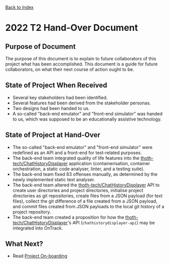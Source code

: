 [Back to Index](Index.md)

# 2022 T2 Hand-Over Document

## Purpose of Document

The purpose of this document is to explain to future collaborators of this project what has been
accomplished. This document is a guide for future collaborators, on what their next course of action
ought to be.

## State of Project When Received

- Several key stakeholders had been identified.
- Several features had been derived from the stakeholder personas.
- Two designs had been handed to us.
- A so-called "back-end emulator" and "front-end simulator" was handed to us, which was supposed to be an educationally assistive technology.

## State of Project at Hand-Over

- The so-called "back-end emulator" and "front-end simulator" were redefined as an API and a front-end for test-related purposes.
- The back-end team integrated quality of life features into the [thoth-tech/ChatHistoryDisplayer](https://github.com/thoth-tech/ChatHistoryDisplayer/) application (containerisation, container orchestration, a static code analyser, linter, and a testing suite).
- The back-end team fixed 83 offenses manually, as determined by the newly implemented static text analyser.
- The back-end team altered the [thoth-tech/ChatHistoryDisplayer](https://github.com/thoth-tech/ChatHistoryDisplayer/) API to create user directories and project directories, initialise project directories as git repositories, create files from a JSON payload (for text files), collect the git difference of a file created from a JSON payload, and commit files created from JSON payloads to the local git history of a project repository.
- The back-end team created a proposition for how the [thoth-tech/ChatHistoryDisplayer](https://github.com/thoth-tech/ChatHistoryDisplayer/)'s API (`chathistorydisplayer-api`) may be integrated into OnTrack.

## What Next?

- Read [Project On-boarding](Project-On-Boarding.md)
